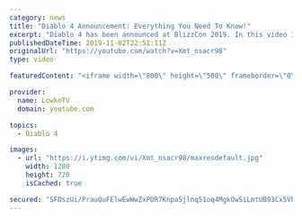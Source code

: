 ```yaml
---
category: news
title: "Diablo 4 Announcement: Everything You Need To Know!"
excerpt: "Diablo 4 has been announced at BlizzCon 2019. In this video I go over everything you need to know about this upcoming Blizzard Entertainment game."
publishedDateTime: 2019-11-02T22:51:11Z
originalUrl: "https://youtube.com/watch?v=Xmt_nsacr98"
type: video

featuredContent: "<iframe width=\"800\" height=\"500\" frameborder=\"0\" src=\"https://www.youtube.com/embed/Xmt_nsacr98\" allow=\"accelerometer; autoplay; encrypted-media; gyroscope; picture-in-picture\" allowfullscreen></iframe>"

provider:
  name: LowkoTV
  domain: youtube.com

topics:
  - Diablo 4

images:
  - url: "https://i.ytimg.com/vi/Xmt_nsacr98/maxresdefault.jpg"
    width: 1280
    height: 720
    isCached: true

secured: "SFDszUi/PrauQuFElwEwWwZxPDR7Knpa5jlnq51oq4MgkOwSiLmtUB93Cx5VhZa3wuanwNfXh1vm76ZSBeVAKa0RkyFuGB7HR5c+cr0rh3wcwc9OQxMaDs5zMay7JBn7N2E/ZHb9tBAhJYi33Sjynhut3H77eZ2wwDR/Trq37F0ck5A2/OpagdQumKzsrXtu3oN/n/CBeCiU1k1OmWGr8UEnIa/AHuhxSr1wVuK17SyXSvE3F2rYTdShFiuGWa3ZMEu8TCR1CRlHYOlgsM+UfR9JKbPMtOfNBFWDrv/7oBrAH68V7fzsd1eN3Uzv9C/oWT56Q1jf2K+z0TvlXP1Pd/lj0BrsnI5M9D2GAhNIafrRqEbcpGovlUcfaE4IerIE1OKb4bCcG+ZtWeWuU9z77974f4XkdY1Zd2n74ZFmmCF36ivnSrnndDMnvAYFWAaj;MTaD+nJIr7EHh0y/nZQA/Q=="
---
```


